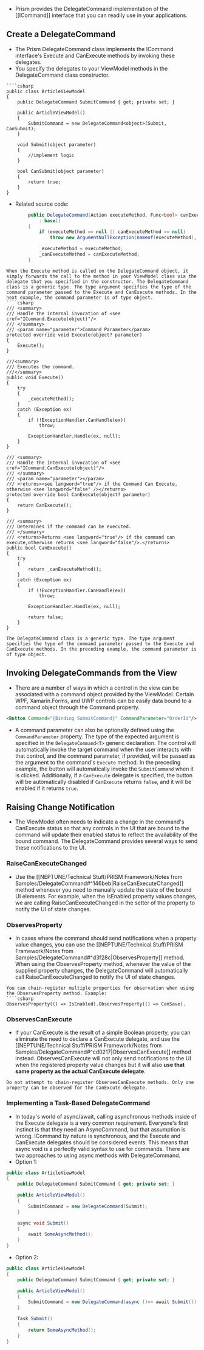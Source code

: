 - Prism provides the DelegateCommand implementation of the [[ICommand]] interface that you can readily use in your applications.
## Create a DelegateCommand
- The Prism DelegateCommand class implements the ICommand interface's Execute and CanExecute methods by invoking these delegates.
- You specify the delegates to your ViewModel methods in the DelegateCommand class constructor.
```ad-example
````csharp
public class ArticleViewModel
{
    public DelegateCommand SubmitCommand { get; private set; }

    public ArticleViewModel()
    {
        SubmitCommand = new DelegateCommand<object>(Submit, CanSubmit);
    }

    void Submit(object parameter)
    {
        //implement logic
    }

    bool CanSubmit(object parameter)
    {
        return true;
    }
}
```
- Related source code:
```csharp
        public DelegateCommand(Action executeMethod, Func<bool> canExecuteMethod)
            : base()
        {
            if (executeMethod == null || canExecuteMethod == null)
                throw new ArgumentNullException(nameof(executeMethod), Resources.DelegateCommandDelegatesCannotBeNull);

            _executeMethod = executeMethod;
            _canExecuteMethod = canExecuteMethod;
        }

```
```ad-note
When the Execute method is called on the DelegateCommand object, it simply forwards the call to the method in your ViewModel class via the delegate that you specified in the constructor. The DelegateCommand class is a generic type. The type argument specifies the type of the command parameter passed to the Execute and CanExecute methods. In the next example, the command parameter is of type object.
````csharp
/// <summary>
/// Handle the internal invocation of <see cref="ICommand.Execute(object)"/>
/// </summary>
/// <param name="parameter">Command Parameter</param>
protected override void Execute(object? parameter)
{
	Execute();
}

///<summary>
/// Executes the command.
///</summary>
public void Execute()
{
	try
	{
		_executeMethod();
	}
	catch (Exception ex)
	{
		if (!ExceptionHandler.CanHandle(ex))
			throw;

		ExceptionHandler.Handle(ex, null);
	}
}

/// <summary>
/// Handle the internal invocation of <see cref="ICommand.CanExecute(object)"/>
/// </summary>
/// <param name="parameter"></param>
/// <returns><see langword="true"/> if the Command Can Execute, otherwise <see langword="false" /></returns>
protected override bool CanExecute(object? parameter)
{
	return CanExecute();
}

/// <summary>
/// Determines if the command can be executed.
/// </summary>
/// <returns>Returns <see langword="true"/> if the command can execute,otherwise returns <see langword="false"/>.</returns>
public bool CanExecute()
{
	try
	{
		return _canExecuteMethod();
	}
	catch (Exception ex)
	{
		if (!ExceptionHandler.CanHandle(ex))
			throw;

		ExceptionHandler.Handle(ex, null);

		return false;
	}
}
```

```ad-note
The DelegateCommand class is a generic type. The type argument specifies the type of the command parameter passed to the Execute and CanExecute methods. In the preceding example, the command parameter is of type object.
```
## Invoking DelegateCommands from the View
- There are a number of ways in which a control in the view can be associated with a command object provided by the ViewModel. Certain WPF, Xamarin.Forms, and UWP controls can be easily data bound to a command object through the Command property.
```xml
<Button Command="{Binding SubmitCommand}" CommandParameter="OrderId"/>
```
- A command parameter can also be optionally defined using the `CommandParameter` property. The type of the expected argument is specified in the `DelegateCommand<T>` generic declaration. The control will automatically invoke the target command when the user interacts with that control, and the command parameter, if provided, will be passed as the argument to the command's `Execute` method. In the preceding example, the button will automatically invoke the `SubmitCommand` when it is clicked. Additionally, if a `CanExecute` delegate is specified, the button will be automatically disabled if `CanExecute` returns `false`, and it will be enabled if it returns `true`.
## Raising Change Notification
- The ViewModel often needs to indicate a change in the command's CanExecute status so that any controls in the UI that are bound to the command will update their enabled status to reflect the availability of the bound command. The DelegateCommand provides several ways to send these notifications to the UI.
### RaiseCanExecuteChanged
- Use the [[NEPTUNE/Technical Stuff/PRISM Framework/Notes from Samples/DelegateCommand#^146beb|RaiseCanExecuteChanged]] method whenever you need to manually update the state of the bound UI elements. For example, when the IsEnabled property values changes, we are calling RaiseCanExecuteChanged in the setter of the property to notify the UI of state changes.
### ObservesProperty
- In cases where the command should send notifications when a property value changes, you can use the [[NEPTUNE/Technical Stuff/PRISM Framework/Notes from Samples/DelegateCommand#^d3f28c|ObservesProperty]] method. When using the ObservesProperty method, whenever the value of the supplied property changes, the DelegateCommand will automatically call RaiseCanExecuteChanged to notify the UI of state changes.
```ad-important
You can chain-register multiple properties for observation when using the ObservesProperty method. Example:
````csharp
ObservesProperty(() => IsEnabled).ObservesProperty(() => CanSave).
```
### ObservesCanExecute
- If your CanExecute is the result of a simple Boolean property, you can eliminate the need to declare a CanExecute delegate, and use the [[NEPTUNE/Technical Stuff/PRISM Framework/Notes from Samples/DelegateCommand#^cd0217|ObservesCanExecute]] method instead. ObservesCanExecute will not only send notifications to the UI when the registered property value changes but it will also **use that same property as the actual CanExecute delegate**.
```ad-warning
Do not attempt to chain-register ObservesCanExecute methods. Only one property can be observed for the CanExcute delegate.
```

### Implementing a Task-Based DelegateCommand
- In today's world of async/await, calling asynchronous methods inside of the Execute delegate is a very common requirement. Everyone's first instinct is that they need an AsyncCommand, but that assumption is wrong. ICommand by nature is synchronous, and the Execute and CanExecute delegates should be considered events. This means that async void is a perfectly valid syntax to use for commands. There are two approaches to using async methods with DelegateCommand.
- Option 1:
```csharp
public class ArticleViewModel
{
    public DelegateCommand SubmitCommand { get; private set; }

    public ArticleViewModel()
    {
        SubmitCommand = new DelegateCommand(Submit);
    }

    async void Submit()
    {
        await SomeAsyncMethod();
    }
}
```
- Option 2:
```csharp
public class ArticleViewModel
{
    public DelegateCommand SubmitCommand { get; private set; }

    public ArticleViewModel()
    {
        SubmitCommand = new DelegateCommand(async ()=> await Submit());
    }

    Task Submit()
    {
        return SomeAsyncMethod();
    }
}
```